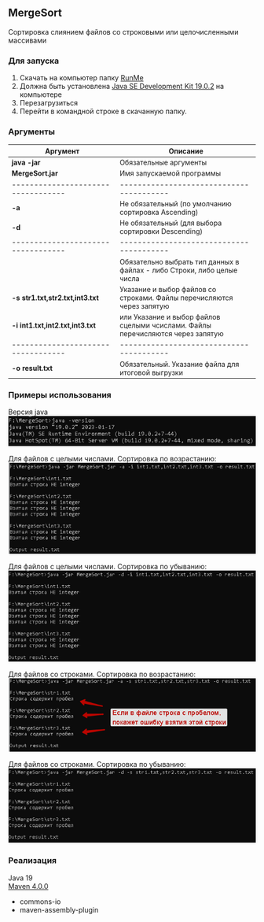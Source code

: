 ## MergeSort
Сортировка слиянием файлов со строковыми или целочисленными массивами
### Для запуска
1. Скачать на компьютер папку [RunMe](https://github.com/Deniskaponchik/CompareMerge/tree/master/RunMe)
2. Должна быть установлена [Java SE Development Kit 19.0.2](https://www.oracle.com/java/technologies/downloads/#java19) на компьютере
3. Перезагрузиться
4. Перейти в командной строке в скачанную папку.


### Аргументы
| Аргумент                          | Описание |
| ----------------------------------| ---------------------------------------|
| **java -jar**                     | Обязательные аргументы |
| **MergeSort.jar**                 | Имя запускаемой программы              |
| ----------------------------------|----------------------------------------|
| **-a**                            | Не обязательный (по умолчанию сортировка Ascending)|
| **-d**                            | Не обязательный (для выбора сортировки Descending)|
| ----------------------------------|----------------------------------------|
|                                   |Обязательно выбрать тип данных в файлах - либо Строки, либо целые числа|
| **-s str1.txt,str2.txt,int3.txt** | Указание и выбор файлов со строками. Файлы перечисляются через запятую|
| **-i int1.txt,int2.txt,int3.txt** | или Указание и выбор файлов сцелыми чсислами. Файлы перечисляются через запятую|
| ----------------------------------|----------------------------------------|
| **-o result.txt**                  | Обязательный. Указание файла для итоговой выгрузки|


### Примеры использования

Версия java <br />
![Версия java](https://github.com/Deniskaponchik/CompareMerge/blob/master/png/JavaVersion.PNG)

Для файлов с целыми числами. Сортировка по возрастанию:
![alt text](https://github.com/Deniskaponchik/CompareMerge/blob/master/png/JarIntAsc.PNG)

Для файлов с целыми числами. Сортировка по убыванию:
![alt text](https://github.com/Deniskaponchik/CompareMerge/blob/master/png/JarIntDes.PNG)

Для файлов со строками. Сортировка по возрастанию: <br />
![alt text](https://github.com/Deniskaponchik/CompareMerge/blob/master/png/JarStrAsc.png)

Для файлов со строками. Сортировка по убыванию:
![alt text](https://github.com/Deniskaponchik/CompareMerge/blob/master/png/JarStrDes.PNG)

### Реализация
Java 19 <br />
[Maven 4.0.0](https://github.com/Deniskaponchik/CompareMerge/blob/master/pom.xml)
* commons-io
* maven-assembly-plugin

